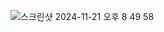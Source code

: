 ![스크린샷 2024-11-21 오후 8 49 58](https://github.com/user-attachments/assets/2032b26e-f7b1-423b-b1ba-f3eaa79595b3)